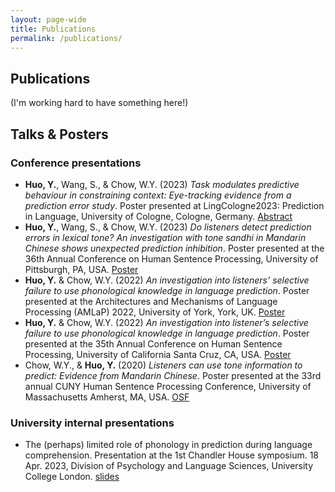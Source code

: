 ```yaml
---
layout: page-wide
title: Publications
permalink: /publications/
---
```


## Publications

(I'm working hard to have something here!)

## Talks & Posters

### Conference presentations

- **Huo, Y.**, Wang, S., & Chow, W.Y. (2023) *Task modulates predictive behaviour in constraining context: Eye-tracking evidence from a prediction error study*. Poster presented at LingCologne2023: Prediction in Language, University of Cologne, Cologne, Germany. <a href="https://lingcologne.uni-koeln.de/e-book-of-abstracts/huo-et-al-task-modulates-predictive-behaviour-in-constraining-context-eye-tracking-evidence-from-a-prediction-error-study" target="_blank">Abstract</a>
- **Huo, Y.**, Wang, S., & Chow, W.Y. (2023) *Do listeners detect prediction errors in lexical tone? An investigation with tone sandhi in Mandarin Chinese shows unexpected prediction inhibition*. Poster presented at the 36th Annual Conference on Human Sentence Processing, University of Pittsburgh, PA, USA. <a href="https://virtual.oxfordabstracts.com/#/event/3615/submission/71" target="_blank">Poster</a>
- **Huo, Y.** & Chow, W.Y. (2022) *An investigation into listeners’ selective failure to use phonological knowledge in language prediction*. Poster presented at the Architectures and Mechanisms of Language Processing (AMLaP) 2022, University of York, York, UK. <a href="https://virtual.oxfordabstracts.com/#/event/3067/submission/153" target="_blank">Poster</a>
- **Huo, Y.** & Chow, W.Y. (2022) *An investigation into listener’s selective failure to use phonological knowledge in language prediction*. Poster presented at the 35th Annual Conference on Human Sentence Processing, University of California Santa Cruz, CA, USA. <a href="https://virtual.oxfordabstracts.com/#/event/public/2562/submission/120" target="_blank">Poster</a>
- Chow, W.Y., & **Huo, Y.** (2020) *Listeners can use tone information to predict: Evidence from Mandarin Chinese*. Poster presented at the 33rd annual CUNY Human Sentence Processing Conference, University of Massachusetts Amherst, MA, USA. <a href="https://osf.io/6ckb5/" target="_blank">OSF</a>

### University internal presentations

- The (perhaps) limited role of phonology in prediction during language comprehension. Presentation at the 1st Chandler House symposium. 18 Apr. 2023, Division of Psychology and Language Sciences, University College London. <a href="https://yiling-huo.github.io/chsymposium23-slides/" target="_blank">slides</a>